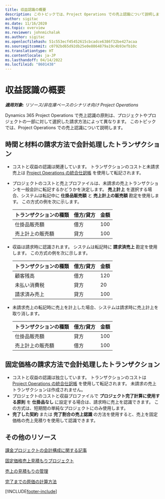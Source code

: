 ```yaml
---
title: 収益認識の概要
description: このトピックでは、Project Operations での売上認識について説明します。
author: sigitac
ms.date: 11/16/2020
ms.topic: overview
ms.reviewer: johnmichalak
ms.author: sigitac
ms.openlocfilehash: 51c553ecf45452615cbcadce6386f32be427acaa
ms.sourcegitcommit: c0792bd65d92db25e0e8864879a19c4b93efb10c
ms.translationtype: HT
ms.contentlocale: ja-JP
ms.lasthandoff: 04/14/2022
ms.locfileid: "8601438"
---
```

# <a name="revenue-recognition-overview"></a>収益認識の概要

_**適用対象:** リソース/非在庫ベースのシナリオ向け Project Operations_

Dynamics 365 Project Operations で売上認識の原則は、プロジェクトやプロジェクトの一部に対して選択した請求方法によって異なります。 このトピックでは、Project Operations での売上認識について説明します。

## <a name="transactions-accounted-using-time-and-material-billing-method"></a>時間と材料の請求方法で会計処理したトランザクション

- コストと収益の認識は関連しています。 トランザクションのコストと未請求売上は [Project Operations の統合仕訳帳](../project-accounting/project-operations-integration-journal.md) を使用して転記されます。
- プロジェクトのコストと売上プロファイルは、未請求の売上トランザクションを一般会計に転記するかどうかを決定します。 **売上計上** を選択する場合、システムは転記中に **仕掛品販売額** と **売上計上の販売額** 勘定を使用します。 この方式の例を次に示します。  

  | トランザクションの種類 | 借方/貸方 | 金額 |
  | --- | --- | --- |
  | 仕掛品販売額 | 借方 | 100 |
  | 売上計上の販売額 | 貸方 | 100 |

- 収益は請求時に認識されます。 システムは転記時に **請求済売上** 勘定を使用します。 この方式の例を次に示します。  

  | トランザクションの種類 | 借方/貸方 | 金額 |
  | --- | --- | --- |
  | 顧客残高 | 借方 | 120 |
  | 未払い消費税 | 貸方 | 20 |
  | 請求済み売上 | 貸方 | 100 |

- 未請求売上の転記時に売上を計上した場合、システムは請求時に売上計上を取り消します。

  | トランザクションの種類 | 借方/貸方 | 金額 |
  | --- | --- | --- |
  | 仕掛品販売額 | 貸方 | 100 |
  | 売上計上の販売額 | 借方 | 100 |

## <a name="transactions-accounted-using-the-fixed-price-billing-method"></a>固定価格の請求方法で会計処理したトランザクション

- コストと収益の認識は独立しています。 トランザクションのコストは [Project Operations の統合仕訳帳](../project-accounting/project-operations-integration-journal.md) を使用して転記されます。 未請求の売上トランザクションは作成されません。
- プロジェクトのコストと収益プロファイルで **プロジェクト完了計算に使用する原則** を **仕掛品なし** に設定する場合は、請求時に売上を認識できます。 この方式は、短期間の単純なプロジェクトにのみ使用します。
- **完了した契約** または **完了割合の売上認識** の方法を使用すると、売上を固定価格の売上見積りを使用して認識できます。

## <a name="additional-resources"></a>その他のリソース
[課金プロジェクトの会計構成に関する記事](../project-accounting/configure-accounting-billable-projects.md)

[固定価格売上見積もりプロジェクト](rev-rec-percentage-completion-method.md)

[売上の見積もりの管理](rev-rec-completed-contract-method.md)

[完了までの原価の計算方法](cost-complete-methods.md)


[!INCLUDE[footer-include](../includes/footer-banner.md)]